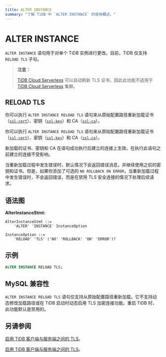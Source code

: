```yaml
---
title: ALTER INSTANCE
summary: "了解 TiDB 中 `ALTER INSTANCE` 的使用概述。"
---
```


# ALTER INSTANCE

`ALTER INSTANCE` 语句用于对单个 TiDB 实例进行更改。目前，TiDB 仅支持 `RELOAD TLS` 子句。

> **注意：**
>
> [TiDB Cloud Serverless](https://docs.pingcap.com/tidbcloud/select-cluster-tier#tidb-cloud-serverless) 可以自动刷新 TLS 证书，因此此功能不适用于 [TiDB Cloud Serverless](https://docs.pingcap.com/tidbcloud/select-cluster-tier#tidb-cloud-serverless) 集群。

## RELOAD TLS

<CustomContent platform="tidb">

你可以执行 `ALTER INSTANCE RELOAD TLS` 语句来从原始配置路径重新加载证书（[`ssl-cert`](/tidb-configuration-file.md#ssl-cert)）、密钥（[`ssl-key`](/tidb-configuration-file.md#ssl-key)）和 CA（[`ssl-ca`](/tidb-configuration-file.md#ssl-ca)）。

</CustomContent>

<CustomContent platform="tidb-cloud">

你可以执行 `ALTER INSTANCE RELOAD TLS` 语句来从原始配置路径重新加载证书（[`ssl-cert`](https://docs.pingcap.com/tidb/stable/tidb-configuration-file#ssl-cert)）、密钥（[`ssl-key`](https://docs.pingcap.com/tidb/stable/tidb-configuration-file#ssl-key)）和 CA（[`ssl-ca`](https://docs.pingcap.com/tidb/stable/tidb-configuration-file#ssl-ca)）。

</CustomContent>

新加载的证书、密钥和 CA 在语句成功执行后建立的连接上生效。在执行此语句之前建立的连接不受影响。

当重新加载过程中发生错误时，默认情况下会返回错误消息，并继续使用之前的密钥和证书。但是，如果你添加了可选的 `NO ROLLBACK ON ERROR`，当重新加载过程中发生错误时，不会返回错误，而是在禁用 TLS 安全连接的情况下处理后续请求。

## 语法图

**AlterInstanceStmt:**

```ebnf+diagram
AlterInstanceStmt ::=
    'ALTER' 'INSTANCE' InstanceOption

InstanceOption ::=
    'RELOAD' 'TLS' ('NO' 'ROLLBACK' 'ON' 'ERROR')?
```

## 示例


```sql
ALTER INSTANCE RELOAD TLS;
```

## MySQL 兼容性

`ALTER INSTANCE RELOAD TLS` 语句仅支持从原始配置路径重新加载。它不支持动态修改加载路径或在 TiDB 启动时动态启用 TLS 加密连接功能。重启 TiDB 时，此功能默认是禁用的。

## 另请参阅

<CustomContent platform="tidb">

[启用 TiDB 客户端与服务端之间的 TLS](/enable-tls-between-clients-and-servers.md)。

</CustomContent>

<CustomContent platform="tidb-cloud">

[启用 TiDB 客户端与服务端之间的 TLS](https://docs.pingcap.com/tidb/stable/enable-tls-between-clients-and-servers)。

</CustomContent>
